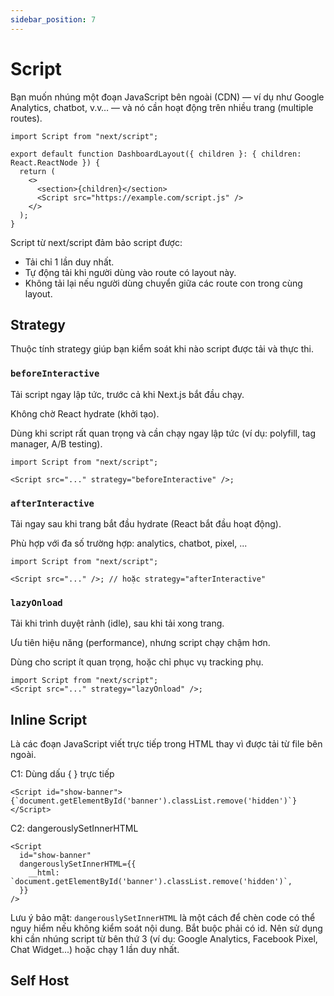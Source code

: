 ```yaml
---
sidebar_position: 7
---
```


# Script

Bạn muốn nhúng một đoạn JavaScript bên ngoài (CDN) — ví dụ như
Google Analytics, chatbot, v.v… — và nó cần hoạt động trên nhiều trang (multiple routes).

```tsx title="tsx"
import Script from "next/script";

export default function DashboardLayout({ children }: { children: React.ReactNode }) {
  return (
    <>
      <section>{children}</section>
      <Script src="https://example.com/script.js" />
    </>
  );
}
```

Script từ next/script đảm bảo script được:

- Tải chỉ 1 lần duy nhất.
- Tự động tải khi người dùng vào route có layout này.
- Không tải lại nếu người dùng chuyển giữa các route con trong cùng layout.

## Strategy

Thuộc tính strategy giúp bạn kiểm soát khi nào script được tải và thực thi.

### `beforeInteractive`

Tải script ngay lập tức, trước cả khi Next.js bắt đầu chạy.

Không chờ React hydrate (khởi tạo).

Dùng khi script rất quan trọng và cần chạy ngay lập tức (ví dụ:
polyfill, tag manager, A/B testing).

```tsx title="tsx"
import Script from "next/script";

<Script src="..." strategy="beforeInteractive" />;
```

### `afterInteractive`

Tải ngay sau khi trang bắt đầu hydrate (React bắt đầu hoạt động).

Phù hợp với đa số trường hợp: analytics, chatbot, pixel, ...

```tsx title="tsx"
import Script from "next/script";

<Script src="..." />; // hoặc strategy="afterInteractive"
```

### `lazyOnload`

Tải khi trình duyệt rảnh (idle), sau khi tải xong trang.

Ưu tiên hiệu năng (performance), nhưng script chạy chậm hơn.

Dùng cho script ít quan trọng, hoặc chỉ phục vụ tracking phụ.

```tsx title="tsx"
import Script from "next/script";
<Script src="..." strategy="lazyOnload" />;
```

## Inline Script

Là các đoạn JavaScript viết trực tiếp trong HTML thay vì được tải từ file bên ngoài.

C1: Dùng dấu { } trực tiếp

```tsx title="tsx"
<Script id="show-banner">{`document.getElementById('banner').classList.remove('hidden')`}</Script>
```

C2: dangerouslySetInnerHTML

```tsx title="tsx"
<Script
  id="show-banner"
  dangerouslySetInnerHTML={{
    __html: `document.getElementById('banner').classList.remove('hidden')`,
  }}
/>
```

Lưu ý bảo mật: `dangerouslySetInnerHTML` là một cách để chèn code có thể nguy
hiểm nếu không kiểm soát nội dung. Bắt buộc phải có id.
Nên sử dụng khi cần nhúng script từ bên thứ 3 (ví dụ: Google Analytics,
Facebook Pixel, Chat Widget...) hoặc chạy 1 lần duy nhất.

## Self Host
